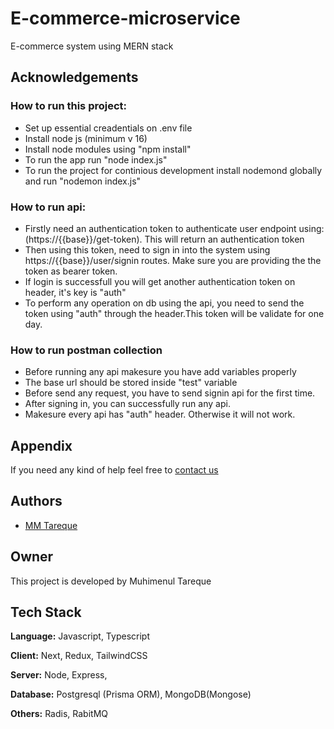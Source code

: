 # E-commerce-microservice


E-commerce system using MERN stack



## Acknowledgements

 ### How to run this project:

 - Set up essential creadentials on .env file
 - Install node js (minimum  v 16)
 - Install node modules using "npm install"
 - To run the app run "node index.js"
 - To run the project for continious development install nodemond globally and run "nodemon index.js"

 ### How to run api:
 - Firstly need an authentication token to authenticate user endpoint using: (https://{{base}}/get-token). This will return an authentication token
 - Then using this token, need to sign in into the system using https://{{base}}/user/signin routes. Make sure you are providing the the token as bearer token.
 - If login is successfull you will get another authentication token on header, it's key is "auth"
 - To perform any operation on db using the api, you need to send the token using "auth" through the header.This token will be validate for one day.
 



 ### How to run postman collection

- Before running any api makesure you have add variables properly
- The base url should be stored inside "test" variable
- Before send any request, you have to send signin api for the first time.
- After signing in, you can successfully run any api.
- Makesure every api has "auth" header. Otherwise it will not work.



## Appendix

If you need any kind of help feel free to  [contact us](https://wa.me/01793899433)

## Authors
- [MM Tareque](https://wa.me/01793899433)


## Owner

This project is developed by Muhimenul Tareque



## Tech Stack

**Language:** Javascript, Typescript

**Client:** Next, Redux, TailwindCSS

**Server:** Node, Express,

**Database:** Postgresql (Prisma ORM), MongoDB(Mongose)

**Others:** Radis, RabitMQ

<!--npm i express express-validator cors dotenv bcryptjs cloudinary multer jsonwebtoken body-parser @types/express @types/body-parser typescript ts-node nodemon --save-dev -->